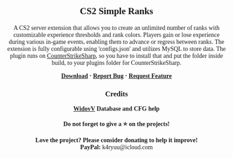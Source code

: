 <font face = "Trebuchet MS">
<div align="center">
    <h2>CS2 Simple Ranks</h2>
    <p>A CS2 server extension that allows you to create an unlimited number of ranks with customizable experience thresholds and rank colors. Players gain or lose experience during various in-game events, enabling them to advance or regress between ranks. The extension is fully configurable using 'configs.json' and utilizes MySQL to store data. The plugin runs on <a href="href=https://github.com/roflmuffin/CounterStrikeSharp">CounterStrikeSharp</a>, so you have to install that and put the folder inside build, to your plugins folder for CounterStrikeSharp.</p>
    <b>
        <a href="https://github.com/K4ryuu/CS2_SimpleRanks/releases">Download</a>
        ·
        <a href="https://github.com/K4ryuu/CS2_SimpleRanks/issues">Report Bug</a>
        ·
        <a href="https://github.com/K4ryuu/CS2_SimpleRanks/issues">Request Feature</a>
    </b>
    <h3>Credits</h2>
    <b>
        <a href="https://github.com/WidovV">WidovV</a> Database and CFG help
    </b>
    <br/><br/>
    <b>Do not forget to give a ⭐ on the projects!</b><br/><br/>
    <b>Love the project? Please consider donating to help it improve!</b><br/>
    <b>PayPal:</b> k4ryuu@icloud.com
</div>
</font>
